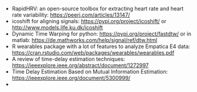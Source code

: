 - RapidHRV: an open-source toolbox for extracting heart rate and heart rate variability: https://peerj.com/articles/13147/
- icoshift for aligning signals: https://pypi.org/project/icoshift/ or http://www.models.life.ku.dk/icoshift
- Dynamic Time Warping for python: https://pypi.org/project/fastdtw/ or in matlab: https://de.mathworks.com/help/signal/ref/dtw.html
- R wearables package with a lot of features to analyze Empatica E4 data: https://cran.rstudio.com/web/packages/wearables/wearables.pdf
- A review of time-delay estimation techniques: https://ieeexplore.ieee.org/abstract/document/1272997
- Time Delay Estimation Based on Mutual Information Estimation: https://ieeexplore.ieee.org/document/5300999/
- 
